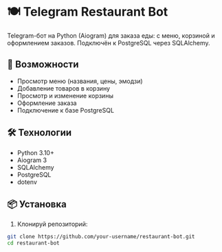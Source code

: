 # 🍽️ Telegram Restaurant Bot

Telegram-бот на Python (Aiogram) для заказа еды: с меню, корзиной и оформлением заказов. Подключён к PostgreSQL через SQLAlchemy.

## 🚀 Возможности

- Просмотр меню (названия, цены, эмодзи)
- Добавление товаров в корзину
- Просмотр и изменение корзины
- Оформление заказа
- Подключение к базе PostgreSQL

## 🛠️ Технологии

- Python 3.10+
- Aiogram 3
- SQLAlchemy
- PostgreSQL
- dotenv

## 📦 Установка

1. Клонируй репозиторий:

```bash
git clone https://github.com/your-username/restaurant-bot.git
cd restaurant-bot
